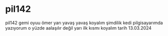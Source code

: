# pil142
pil142 gemi oyuu
ömer yarı yavaş yavaş koyalım şimdilik kedi pilgisayarımda yazıyorum o yüzde aalaşılır değil yarı ilk kısmı koyalım 
tarih 13.03.2024
